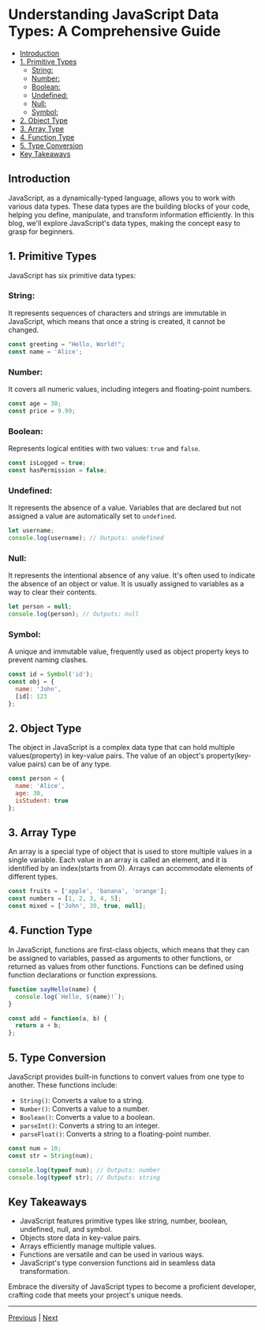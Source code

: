 <!-- omit in toc -->
# Understanding JavaScript Data Types: A Comprehensive Guide

- [Introduction](#introduction)
- [1. Primitive Types](#1-primitive-types)
  - [String:](#string)
  - [Number:](#number)
  - [Boolean:](#boolean)
  - [Undefined:](#undefined)
  - [Null:](#null)
  - [Symbol:](#symbol)
- [2. Object Type](#2-object-type)
- [3. Array Type](#3-array-type)
- [4. Function Type](#4-function-type)
- [5. Type Conversion](#5-type-conversion)
- [Key Takeaways](#key-takeaways)


## Introduction

JavaScript, as a dynamically-typed language, allows you to work with various data types. These data types are the building blocks of your code, helping you define, manipulate, and transform information efficiently. In this blog, we'll explore JavaScript's data types, making the concept easy to grasp for beginners.

## 1. Primitive Types

JavaScript has six primitive data types:

### String:

It represents sequences of characters and strings are immutable in JavaScript, which means that once a string is created, it cannot be changed.

```javascript
const greeting = "Hello, World!";
const name = 'Alice';
```

### Number:

It covers all numeric values, including integers and floating-point numbers.

```javascript
const age = 30;
const price = 9.99;
```

### Boolean:

Represents logical entities with two values: `true` and `false`.

```javascript
const isLogged = true;
const hasPermission = false;
```

### Undefined:

It represents the absence of a value. Variables that are declared but not assigned a value are automatically set to `undefined`.

```javascript
let username;
console.log(username); // Outputs: undefined
```

### Null:

It represents the intentional absence of any value. It's often used to indicate the absence of an object or value. It is usually assigned to variables as a way to clear their contents.

```javascript
let person = null;
console.log(person); // Outputs: null
```

### Symbol:

A unique and immutable value, frequently used as object property keys to prevent naming clashes.

```javascript
const id = Symbol('id');
const obj = {
  name: 'John',
  [id]: 123
};
```

## 2. Object Type

The object in JavaScript is a complex data type that can hold multiple values(property) in key-value pairs. The value of an object's property(key-value pairs) can be of any type.

```javascript
const person = {
  name: 'Alice',
  age: 30,
  isStudent: true
};
```

## 3. Array Type

An array is a special type of object that is used to store multiple values in a single variable. Each value in an array is called an element, and it is identified by an index(starts from 0). Arrays can accommodate elements of different types.

```javascript
const fruits = ['apple', 'banana', 'orange'];
const numbers = [1, 2, 3, 4, 5];
const mixed = ['John', 30, true, null];
```

## 4. Function Type

In JavaScript, functions are first-class objects, which means that they can be assigned to variables, passed as arguments to other functions, or returned as values from other functions. Functions can be defined using function declarations or function expressions.

```javascript
function sayHello(name) {
  console.log(`Hello, ${name}!`);
}

const add = function(a, b) {
  return a + b;
};
```

## 5. Type Conversion

JavaScript provides built-in functions to convert values from one type to another. These functions include:

- `String()`: Converts a value to a string.
- `Number()`: Converts a value to a number.
- `Boolean()`: Converts a value to a boolean.
- `parseInt()`: Converts a string to an integer.
- `parseFloat()`: Converts a string to a floating-point number.

```javascript
const num = 10;
const str = String(num);

console.log(typeof num); // Outputs: number
console.log(typeof str); // Outputs: string
```

## Key Takeaways

- JavaScript features primitive types like string, number, boolean, undefined, null, and symbol.
- Objects store data in key-value pairs.
- Arrays efficiently manage multiple values.
- Functions are versatile and can be used in various ways.
- JavaScript's type conversion functions aid in seamless data transformation.

Embrace the diversity of JavaScript types to become a proficient developer, crafting code that meets your project's unique needs.

---

[Previous](./statically-typed-vs-dynamically-typed.md) | [Next](./alert-prompt-and-confirm.md)